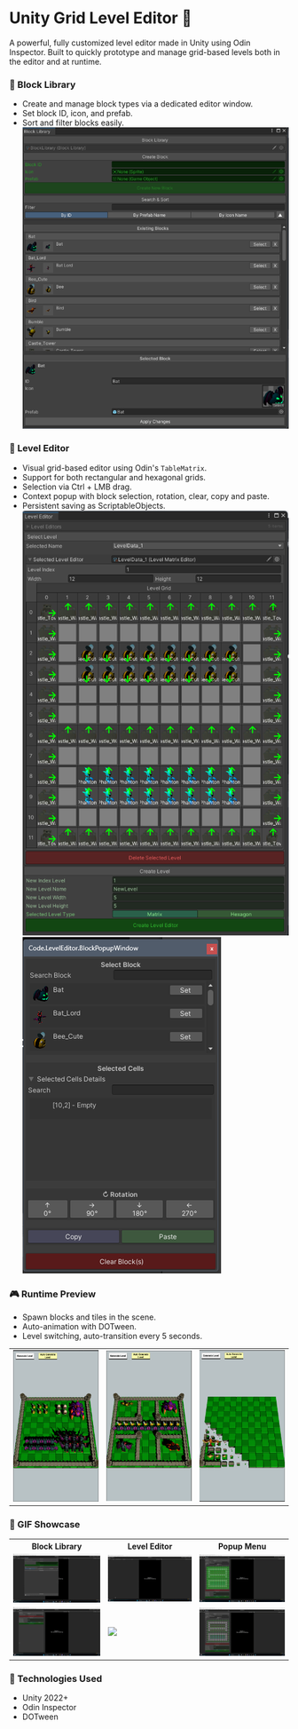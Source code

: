 # Unity Grid Level Editor 🧩
A powerful, fully customized level editor made in Unity using Odin Inspector. Built to quickly prototype and manage grid-based levels both in the editor and at runtime.

### 🧱 Block Library
- Create and manage block types via a dedicated editor window.
- Set block ID, icon, and prefab.
- Sort and filter blocks easily.
![BlockLibrary](https://github.com/SinlessDevil/Grid_Level_Editor/blob/main/Images/1.png)

### 🧭 Level Editor
- Visual grid-based editor using Odin's `TableMatrix`.
- Support for both rectangular and hexagonal grids.
- Selection via Ctrl + LMB drag.
- Context popup with block selection, rotation, clear, copy and paste.
- Persistent saving as ScriptableObjects.
![LevelEditor](https://github.com/SinlessDevil/Grid_Level_Editor/blob/main/Images/2.png)
![Popup](https://github.com/SinlessDevil/Grid_Level_Editor/blob/main/Images/3.png)

### 🎮 Runtime Preview
- Spawn blocks and tiles in the scene.
- Auto-animation with DOTween.
- Level switching, auto-transition every 5 seconds.
<table> <tr> 
  <td><img src="https://github.com/SinlessDevil/Grid_Level_Editor/blob/main/Images/4.png" width="300"/></td> 
  <td><img src="https://github.com/SinlessDevil/Grid_Level_Editor/blob/main/Images/5.png" width="300"/></td> 
  <td><img src="https://github.com/SinlessDevil/Grid_Level_Editor/blob/main/Images/6.png" width="300"/></td> 
</tr> </table>

### 🎥 GIF Showcase
<table> <tr> <th>Block Library</th> <th>Level Editor</th> <th>Popup Menu</th> </tr> <tr> <td><img src="https://github.com/SinlessDevil/Grid_Level_Editor/blob/main/Gifs/2.gif" width="450"/></td> <td><img src="https://github.com/SinlessDevil/Grid_Level_Editor/blob/main/Gifs/1.gif" width="450"/></td> <td><img src="https://github.com/SinlessDevil/Grid_Level_Editor/blob/main/Gifs/5.gif" width="450"/></td> </tr> <tr> <td><img src="https://github.com/SinlessDevil/Grid_Level_Editor/blob/main/Gifs/4.gif" width="450"/></td> <td><img src="https://github.com/SinlessDevil/Grid_Level_Editor/blob/main/Gifs/3.gif" width="450"/></td> <td><img src="https://github.com/SinlessDevil/Grid_Level_Editor/blob/main/Gifs/6.gif" width="450"/></td> </tr> </table>

### 🔧 Technologies Used
- Unity 2022+
- Odin Inspector
- DOTween
